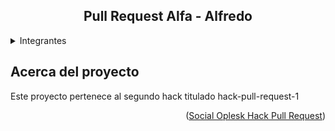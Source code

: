 <h2 align=center>Pull Request Alfa - Alfredo</h2>

<details>
  <summary>Integrantes</summary>
    <li>Beiker Bravo</li>
    <li>Joan Charlie</li>
    <li>Jonathan Delta</li>
</details>



## Acerca del proyecto

Este proyecto pertenece al segundo hack titulado hack-pull-request-1
<p align=right>(<a href=https://github.com/SocialOplesk/hack-pull-request-1>Social Oplesk Hack Pull Request</a>)</p>